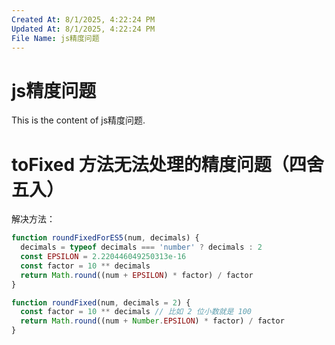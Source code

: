 ```yaml
---
Created At: 8/1/2025, 4:22:24 PM
Updated At: 8/1/2025, 4:22:24 PM
File Name: js精度问题
---
```


# js精度问题

This is the content of js精度问题.

# toFixed 方法无法处理的精度问题（四舍五入）

解决方法：
```js
function roundFixedForES5(num, decimals) {
  decimals = typeof decimals === 'number' ? decimals : 2
  const EPSILON = 2.220446049250313e-16
  const factor = 10 ** decimals
  return Math.round((num + EPSILON) * factor) / factor
}

function roundFixed(num, decimals = 2) {
  const factor = 10 ** decimals // 比如 2 位小数就是 100
  return Math.round((num + Number.EPSILON) * factor) / factor
}
```
